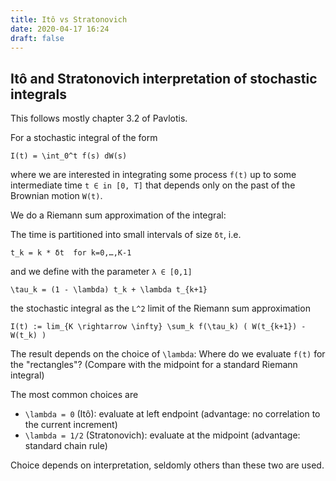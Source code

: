 ```yaml
---
title: Itô vs Stratonovich
date: 2020-04-17 16:24
draft: false
---
```


## Itô and Stratonovich interpretation of stochastic integrals

This follows mostly chapter 3.2 of Pavlotis.

For a stochastic integral of the form

    I(t) = \int_0^t f(s) dW(s)

where we are interested in integrating some process `f(t)` up to some intermediate time `t ∈ in [0, T]` that depends only on the past of the Brownian motion `W(t)`.

We do a Riemann sum approximation of the integral:

The time is partitioned into small intervals of size `δt`, i.e.

    t_k = k * δt  for k=0,…,K-1

and we define with the parameter `λ ∈ [0,1]`

    \tau_k = (1 - \lambda) t_k + \lambda t_{k+1}

the stochastic integral as the `L^2` limit of the Riemann sum approximation

    I(t) := lim_{K \rightarrow \infty} \sum_k f(\tau_k) ( W(t_{k+1}) - W(t_k) )

The result depends on the choice of `\lambda`: Where do we evaluate `f(t)` for the "rectangles"? (Compare with the midpoint for a standard Riemann integral)

The most common choices are

- `\lambda = 0` (Itô): evaluate at left endpoint (advantage: no correlation to the current increment)
- `\lambda = 1/2` (Stratonovich): evaluate at the midpoint (advantage: standard chain rule)

Choice depends on interpretation, seldomly others than these two are used.
